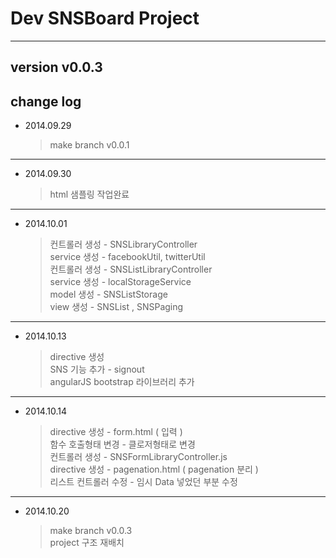 # Dev SNSBoard Project   
---
## version v0.0.3  
## change log  
- 2014.09.29  
  > make branch v0.0.1  
---  
- 2014.09.30  
  > html 샘플링 작업완료  
---  
- 2014.10.01  
  > 컨트롤러 생성 - SNSLibraryController  
  > service 생성 - facebookUtil, twitterUtil  
  > 컨트롤러 생성 - SNSListLibraryController  
  > service 생성 - localStorageService  
  > model 생성 - SNSListStorage  
  > view 생성 -  SNSList , SNSPaging  
---  
- 2014.10.13  
  > directive 생성  
  > SNS 기능 추가 - signout  
  > angularJS bootstrap 라이브러리 추가  
---  
- 2014.10.14  
  > directive 생성 - form.html ( 입력 )  
  > 함수 호출형태 변경 - 클로저형태로 변경  
  > 컨트롤러 생성 - SNSFormLibraryController.js  
  > directive 생성 - pagenation.html ( pagenation 분리 )  
  > 리스트 컨트롤러 수정 - 임시 Data 넣었던 부분 수정  
---  
- 2014.10.20  
  > make branch v0.0.3  
  > project 구조 재배치  
